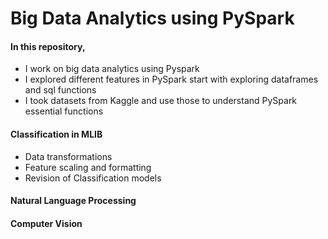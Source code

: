 # Big Data Analytics using PySpark

#### In this repository,
- I work on big data analytics using Pyspark
- I explored different features in PySpark start with exploring dataframes and sql functions
- I took datasets from Kaggle and use those to understand PySpark essential functions 


#### Classification in MLIB
- Data transformations
- Feature scaling and formatting
- Revision of Classification models

#### Natural Language Processing

#### Computer Vision